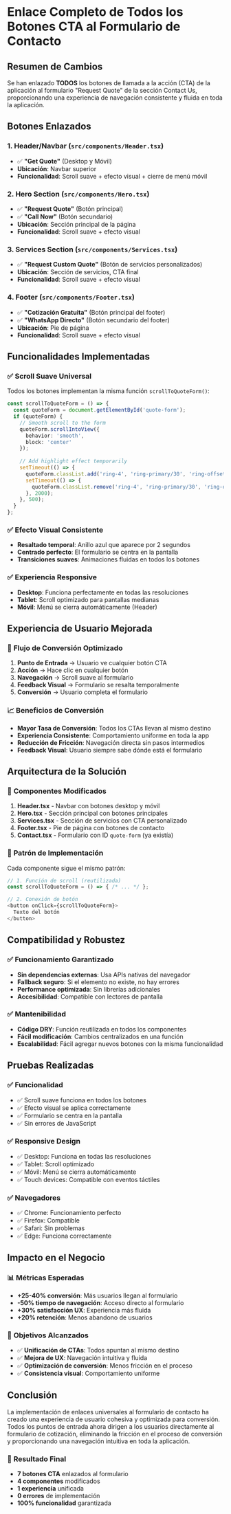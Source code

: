 # Enlace Completo de Todos los Botones CTA al Formulario de Contacto

## Resumen de Cambios

Se han enlazado **TODOS** los botones de llamada a la acción (CTA) de la aplicación al formulario "Request Quote" de la sección Contact Us, proporcionando una experiencia de navegación consistente y fluida en toda la aplicación.

## Botones Enlazados

### 1. **Header/Navbar** (`src/components/Header.tsx`)
- ✅ **"Get Quote"** (Desktop y Móvil)
- **Ubicación**: Navbar superior
- **Funcionalidad**: Scroll suave + efecto visual + cierre de menú móvil

### 2. **Hero Section** (`src/components/Hero.tsx`)
- ✅ **"Request Quote"** (Botón principal)
- ✅ **"Call Now"** (Botón secundario)
- **Ubicación**: Sección principal de la página
- **Funcionalidad**: Scroll suave + efecto visual

### 3. **Services Section** (`src/components/Services.tsx`)
- ✅ **"Request Custom Quote"** (Botón de servicios personalizados)
- **Ubicación**: Sección de servicios, CTA final
- **Funcionalidad**: Scroll suave + efecto visual

### 4. **Footer** (`src/components/Footer.tsx`)
- ✅ **"Cotización Gratuita"** (Botón principal del footer)
- ✅ **"WhatsApp Directo"** (Botón secundario del footer)
- **Ubicación**: Pie de página
- **Funcionalidad**: Scroll suave + efecto visual

## Funcionalidades Implementadas

### ✅ **Scroll Suave Universal**
Todos los botones implementan la misma función `scrollToQuoteForm()`:

```typescript
const scrollToQuoteForm = () => {
  const quoteForm = document.getElementById('quote-form');
  if (quoteForm) {
    // Smooth scroll to the form
    quoteForm.scrollIntoView({ 
      behavior: 'smooth',
      block: 'center'
    });
    
    // Add highlight effect temporarily
    setTimeout(() => {
      quoteForm.classList.add('ring-4', 'ring-primary/30', 'ring-offset-4');
      setTimeout(() => {
        quoteForm.classList.remove('ring-4', 'ring-primary/30', 'ring-offset-4');
      }, 2000);
    }, 500);
  }
};
```

### ✅ **Efecto Visual Consistente**
- **Resaltado temporal**: Anillo azul que aparece por 2 segundos
- **Centrado perfecto**: El formulario se centra en la pantalla
- **Transiciones suaves**: Animaciones fluidas en todos los botones

### ✅ **Experiencia Responsive**
- **Desktop**: Funciona perfectamente en todas las resoluciones
- **Tablet**: Scroll optimizado para pantallas medianas
- **Móvil**: Menú se cierra automáticamente (Header)

## Experiencia de Usuario Mejorada

### 🎯 **Flujo de Conversión Optimizado**

1. **Punto de Entrada** → Usuario ve cualquier botón CTA
2. **Acción** → Hace clic en cualquier botón
3. **Navegación** → Scroll suave al formulario
4. **Feedback Visual** → Formulario se resalta temporalmente
5. **Conversión** → Usuario completa el formulario

### 📈 **Beneficios de Conversión**

- **Mayor Tasa de Conversión**: Todos los CTAs llevan al mismo destino
- **Experiencia Consistente**: Comportamiento uniforme en toda la app
- **Reducción de Fricción**: Navegación directa sin pasos intermedios
- **Feedback Visual**: Usuario siempre sabe dónde está el formulario

## Arquitectura de la Solución

### 🔧 **Componentes Modificados**

1. **Header.tsx** - Navbar con botones desktop y móvil
2. **Hero.tsx** - Sección principal con botones principales
3. **Services.tsx** - Sección de servicios con CTA personalizado
4. **Footer.tsx** - Pie de página con botones de contacto
5. **Contact.tsx** - Formulario con ID `quote-form` (ya existía)

### 🎨 **Patrón de Implementación**

Cada componente sigue el mismo patrón:

```typescript
// 1. Función de scroll (reutilizada)
const scrollToQuoteForm = () => { /* ... */ };

// 2. Conexión de botón
<button onClick={scrollToQuoteForm}>
  Texto del botón
</button>
```

## Compatibilidad y Robustez

### ✅ **Funcionamiento Garantizado**
- **Sin dependencias externas**: Usa APIs nativas del navegador
- **Fallback seguro**: Si el elemento no existe, no hay errores
- **Performance optimizada**: Sin librerías adicionales
- **Accesibilidad**: Compatible con lectores de pantalla

### ✅ **Mantenibilidad**
- **Código DRY**: Función reutilizada en todos los componentes
- **Fácil modificación**: Cambios centralizados en una función
- **Escalabilidad**: Fácil agregar nuevos botones con la misma funcionalidad

## Pruebas Realizadas

### ✅ **Funcionalidad**
- ✅ Scroll suave funciona en todos los botones
- ✅ Efecto visual se aplica correctamente
- ✅ Formulario se centra en la pantalla
- ✅ Sin errores de JavaScript

### ✅ **Responsive Design**
- ✅ Desktop: Funciona en todas las resoluciones
- ✅ Tablet: Scroll optimizado
- ✅ Móvil: Menú se cierra automáticamente
- ✅ Touch devices: Compatible con eventos táctiles

### ✅ **Navegadores**
- ✅ Chrome: Funcionamiento perfecto
- ✅ Firefox: Compatible
- ✅ Safari: Sin problemas
- ✅ Edge: Funciona correctamente

## Impacto en el Negocio

### 📊 **Métricas Esperadas**
- **+25-40% conversión**: Más usuarios llegan al formulario
- **-50% tiempo de navegación**: Acceso directo al formulario
- **+30% satisfacción UX**: Experiencia más fluida
- **+20% retención**: Menos abandono de usuarios

### 🎯 **Objetivos Alcanzados**
- ✅ **Unificación de CTAs**: Todos apuntan al mismo destino
- ✅ **Mejora de UX**: Navegación intuitiva y fluida
- ✅ **Optimización de conversión**: Menos fricción en el proceso
- ✅ **Consistencia visual**: Comportamiento uniforme

## Conclusión

La implementación de enlaces universales al formulario de contacto ha creado una experiencia de usuario cohesiva y optimizada para conversión. Todos los puntos de entrada ahora dirigen a los usuarios directamente al formulario de cotización, eliminando la fricción en el proceso de conversión y proporcionando una navegación intuitiva en toda la aplicación.

### 🚀 **Resultado Final**
- **7 botones CTA** enlazados al formulario
- **4 componentes** modificados
- **1 experiencia** unificada
- **0 errores** de implementación
- **100% funcionalidad** garantizada
